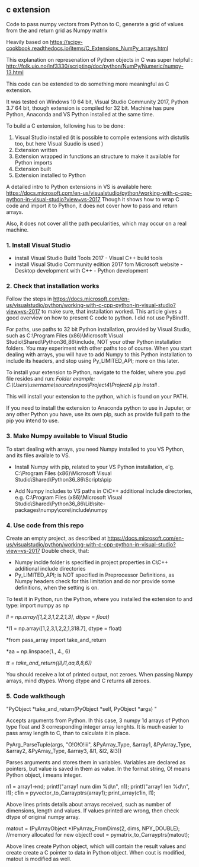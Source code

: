 ## c extension
Code to pass numpy vectors from Python to C, generate a grid of values from the and return grid as Numpy matrix

Heavily based on https://scipy-cookbook.readthedocs.io/items/C_Extensions_NumPy_arrays.html

This explanation on represenation of Python objects in C was super helpful : http://folk.uio.no/inf3330/scripting/doc/python/NumPy/Numeric/numpy-13.html

This code can be extended to do something more meaningful as C extension.

It was tested on Windows 10 64 bit, Visual Studio Community 2017, Python 3.7 64 bit, though extension is compiled for 32 bit.
Machine has pure Python, Anaconda and VS Python  installed at the same time.

To build a C extension, following has to be done:
1. Visual Studio installed (it is possible to compile extensions with distutils too, but here Visual Suudio is used )
2. Extension written
3. Extension wrapped in functions an structure to make it available for Python imports
4. Extension built
5. Extension installed to Python

A detailed intro to Python extensions in VS is available here: https://docs.microsoft.com/en-us/visualstudio/python/working-with-c-cpp-python-in-visual-studio?view=vs-2017
Though it shows how to wrap C code and import it to Python, it does not cover how to pass and return arrays.

Also, it does not cover all the path pecularities, which may occur on a real machine.

### 1. Install Visual Studio
- install Visual Studio Build Tools 2017 
      - Visual C++ build tools
- install Visual Studio Community edition 2017 fom Microsoft website
      - Desktop development with C++
      - Python development

### 2. Check that installation works
Follow the steps in https://docs.microsoft.com/en-us/visualstudio/python/working-with-c-cpp-python-in-visual-studio?view=vs-2017 to make sure, that installation worked.
This article gives a good overview on how to present C code to python.
I did not use PyBind11.

For paths, use paths to 32 bit Python installation, provided by Visual Studio, such as C:\Program Files (x86)\Microsoft Visual Studio\Shared\Python36_86\include,  NOT your other Python installation folders. You may experiment with other paths too of course.
When you start dealing with arrays, you will have to add Numpy to this Python installation to include its headers, and stop using Py_LIMITED_API; more on this later.

To install your extension to Python, navigate to the folder, where you .pyd file resides and run:
*Folder example: C:\Users\username\source\repos\Project4\Project4
pip install .*

This will install your extension to the python, which is found on your PATH.

If you need to install the extension to Anaconda python to use in Juputer, or any other Python you have, use its own pip, such as provide full path to the pip you intend to use.

### 3. Make Numpy available to Visual Studio
To start dealing with arrays, you need Numpy installed to you VS Python, and its files availale to VS.
- Install Numpy with pip, related to your VS Python installation, e'g. C:\Program Files (x86)\Microsoft Visual Studio\Shared\Python36_86\Scripts\pip

- Add Numpy includes to VS paths in C\C++ additional include directories, e.g. C:\Program Files (x86)\Microsoft Visual Studio\Shared\Python36_86\Lib\site-packages\numpy\core\include\numpy

### 4. Use code from this repo
Create an empty project, as described at 
https://docs.microsoft.com/en-us/visualstudio/python/working-with-c-cpp-python-in-visual-studio?view=vs-2017
Double check, that:
 - Numpy inclde folder is specified in project properties in C\C++ additional include directories
- Py_LIMITED_API;  is NOT specified in Preprocessor Definitions, as Numpy headers check for this limitation and do nor provide some definitions, when the setting is on.

To test it in Python, run the Python, where you installed the extension to and type:
import numpy as np

*ll = np.array([1,2,3,1,2,2,1,3], dtype = float)*

*l1 = np.array([1,2,3,1,2,2,1,318.7], dtype = float)

*from pass_array import take_and_return

*aa = np.linspace(1., 4., 6)

*tt = take_and_return((ll,l1,aa,8,8,6))*

You should receive a lot of printed output, not zeroes.
When passing Numpy arrays, mind dtypes. Wrong dtype and C returns all zeroes.

### 5. Code walkthough
"PyObject *take_and_return(PyObject *self, PyObject *args) "

Accepts arguments from Python. Ih this case, 3 numpy 1d arrays of Python type float and 3 corresponding integer array lenghts.
It is much easier to pass array length to C, than to calculate it in place.

PyArg_ParseTuple(args, "O!O!O!iii", 
		&PyArray_Type, &array1, 
		&PyArray_Type, &array2,
		&PyArray_Type, &array3,
		&l1, &l2, &l3))

Parses arguments and stores them in variables. Variables are declared as pointers, but value is saved in them as value. 
In the format string, O! means Python object, i means integer.

n1 = array1->nd;
printf("array1 num dim %d\n", n1);
printf("array1 len %d\n", l1);
c1in = pyvector_to_Carrayptrs(array1);
print_array(c1in, l1);

Above lines prints details about arrays received, such as number of dimensions, length and values. If values printed are wrong, then check dtype of original numpy array.

matout = (PyArrayObject *)PyArray_FromDims(2, dims, NPY_DOUBLE); //memory allocated for new object!
cout = pymatrix_to_Carrayptrs(matout);

Above lines create Python object, which will contain the result values and create create a C pointer to data in Python object.
When cout is modified, matout is modified as well.


